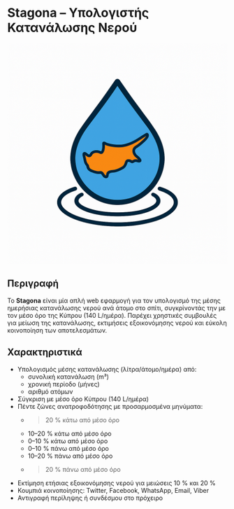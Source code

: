 # Stagona – Υπολογιστής Κατανάλωσης Νερού

![Stagona Logo](logo.png)

## Περιγραφή
Το **Stagona** είναι μία απλή web εφαρμογή για τον υπολογισμό της μέσης ημερήσιας κατανάλωσης νερού ανά άτομο στο σπίτι, συγκρίνοντάς την με τον μέσο όρο της Κύπρου (140 L/ημέρα). Παρέχει χρηστικές συμβουλές για μείωση της κατανάλωσης, εκτιμήσεις εξοικονόμησης νερού και εύκολη κοινοποίηση των αποτελεσμάτων.

## Χαρακτηριστικά
- Υπολογισμός μέσης κατανάλωσης (λίτρα/άτομο/ημέρα) από:  
  - συνολική κατανάλωση (m³)  
  - χρονική περίοδο (μήνες)  
  - αριθμό ατόμων  
- Σύγκριση με μέσο όρο Κύπρου (140 L/ημέρα)  
- Πέντε ζώνες ανατροφοδότησης με προσαρμοσμένα μηνύματα:  
  - > 20 % κάτω από μέσο όρο  
  - 10–20 % κάτω από μέσο όρο  
  - 0–10 % κάτω από μέσο όρο  
  - 0–10 % πάνω από μέσο όρο  
  - 10–20 % πάνω από μέσο όρο  
  - > 20 % πάνω από μέσο όρο  
- Εκτίμηση ετήσιας εξοικονόμησης νερού για μειώσεις 10 % και 20 %
- Κουμπιά κοινοποίησης: Twitter, Facebook, WhatsApp, Email, Viber  
- Αντιγραφή περίληψης ή συνδέσμου στο πρόχειρο  
